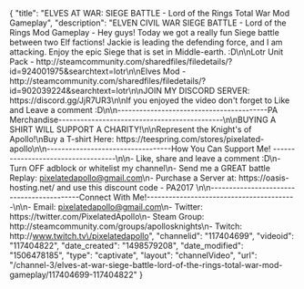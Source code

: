 {
    "title": "ELVES AT WAR: SIEGE BATTLE - Lord of the Rings Total War Mod Gameplay",
    "description": "ELVEN CIVIL WAR SIEGE BATTLE - Lord of the Rings Mod Gameplay - Hey guys!  Today we got a really fun Siege battle between two Elf factions! Jackie is leading the defending force, and I am attacking. Enjoy the epic Siege that is set in Middle-earth. :D\n\nLotr Unit Pack - http:\/\/steamcommunity.com\/sharedfiles\/filedetails\/?id=924001975&searchtext=lotr\n\nElves Mod - http:\/\/steamcommunity.com\/sharedfiles\/filedetails\/?id=902039224&searchtext=lotr\n\nJOIN MY DISCORD SERVER: https:\/\/discord.gg\/JjR7UR3\n\nIf you enjoyed the video don't forget to Like and Leave a comment :D\n\n-----------------------------------------PA Merchandise---------------------------------------------\n\nBUYING A SHIRT WILL SUPPORT A CHARITY!\n\nRepresent the Knight's of Apollo!\nBuy a T-shirt Here: https:\/\/teespring.com\/stores\/pixelated-apollo\n\n----------------------------------How You Can Support Me! -----------------------------------\n\n- Like, share and leave a comment :D\n- Turn OFF adblock or whitelist my channel\n- Send me a GREAT battle Replay: pixelatedapollo@gmail.com\n- Purchase a Server at: https:\/\/oasis-hosting.net\/ and use this discount code - PA2017 \n\n------------------------------------------Connect With Me!-----------------------------------------\n\n- Email: pixelatedapollo@gmail.com\n- Twitter: https:\/\/twitter.com\/PixelatedApollo\n- Steam Group:  http:\/\/steamcommunity.com\/groups\/apollosknights\n- Twitch: http:\/\/www.twitch.tv\/pixelatedapollo",
    "channelid": "117404699",
    "videoid": "117404822",
    "date_created": "1498579208",
    "date_modified": "1506478185",
    "type": "captivate",
    "layout": "channelVideo",
    "url": "\/channel-3\/elves-at-war-siege-battle-lord-of-the-rings-total-war-mod-gameplay\/117404699-117404822"
}